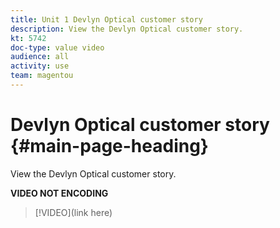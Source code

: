 ```yaml
---
title: Unit 1 Devlyn Optical customer story 
description: View the Devlyn Optical customer story.
kt: 5742
doc-type: value video
audience: all
activity: use
team: magentou
---
```


# Devlyn Optical customer story {#main-page-heading}

View the Devlyn Optical customer story.

**VIDEO NOT ENCODING**
>[!VIDEO](link here)
